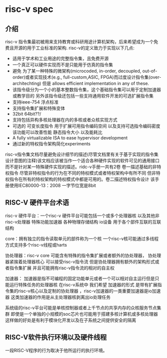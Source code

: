 <!--
 * @Author: your name
 * @Date: 2020-12-08 17:12:42
 * @LastEditTime: 2020-12-08 20:40:42
 * @LastEditors: Please set LastEditors
 * @Description: In User Settings Edit
 * @FilePath: \doc_works\risc-v_note.mdss
-->
# risc-v spec

## 介绍
risc-v 指令集最初被用来支持教育或科研用途计算机架构，后来希望成为一个免费且开源的用于工业标准的架构. risc-v的定义致力于实现以下几点:
- 适用于学术和工业用途的完整指令集，且免费开源
- 一个真正可以硬件实现而不是只能用于仿真的指令集
- 避免 为了某一种特殊的微架构(microcoded, in-order, decoupled, out-of-order)或者实现技术(e.g., full-custom,ASIC, FPGA)而过度设计指令集(over-architechting) 但是 allows efficient implementation in any of these.
- 该指令级分为一个小的基本整数指令集，这个基础指令集可以用于定制加速器或教学目的 另外该指令级还包括一些支持通用软件开发的可选扩展指令集
- 支持ieee-754 浮点标准
- 支持指令集扩展和特殊变体
- 32bit 64bit??/
- 支持包括异构多核处理器在内的多核或者众核实现方式
- 可选的 可变长度指令 用于扩展可用指令编码空间 以及支持可选指令编码密度 该功能可以改善性能 静态指令大小 以及能耗比
- A fully virtualizable ISA to ease hypervisor development
- 通过新的特权指令架构简化experiments 

risc-v指令集文档尽量避免设计细节的描述(尽管文档里有关于基于实现的指令集设计意图的注释)该文档应该被当作一个适合各种硬件实现的软件可见的通用接口而不是针对某一特殊硬件实现的描述。ridc-v手册一共有2卷 卷一描述基础的非特权指令 尽管非特权指令的行为在不同的特权模式或者特权架构中有所不同 但非特权指令在所有的特权架构的特权模式中都是可用的。卷二描述特权指令设计  该手册使用IEC80000-13：2008 一字节位宽是8bit

## RISC-V 硬件平台术语
risc-v 硬件平台：一个risc-v 硬件平台可能包括一个或多个处理器核 以及其他非risc-v处理器 特殊功能加速器 各种物理存储结构 io设备 用于各个部件互联的互联结构

core：拥有独立的指令读取单元的部件称为一个核  一个risc-v核可能通过多线程方式支持多个risc-v线程或harts 

协处理器：risc-v core 可能含有特殊的指令集扩展或者额外的协处理器， 协处理器紧挨着处理器核心 可以接受risc-v指令流 但是协处理器拥有额外的架构形式或者指令集扩展 并且可能拥有risc-v指令流的相对的自主权

加速器： 加速器是指不可编程的固定功能单元或者一个可以相对自主运行但是只能运行特殊任务的处理器核 在risc-v系统中 我们希望 加速器的形式 是带有扩展指令集的risc-v核心以及定制的协处理器 ，risc-v加速器的一类重要加速器是io加速器 这类加速器的作用是从主处理器核剥离出io处理任务

系统级的risc-v平台可能是单核控制器或者上千节点的共享内存的众核服务节点集群 即使是一个单独的小规模的soc芯片也可能用于搭建多核计算机或多核处理器 这样做的好处是有利于模块化开发以及在子系统之间提供安全的隔离

## RISC-V软件执行环境以及硬件线程
一段RISC-V程序的行为取决于他所运行的执行环境。



















